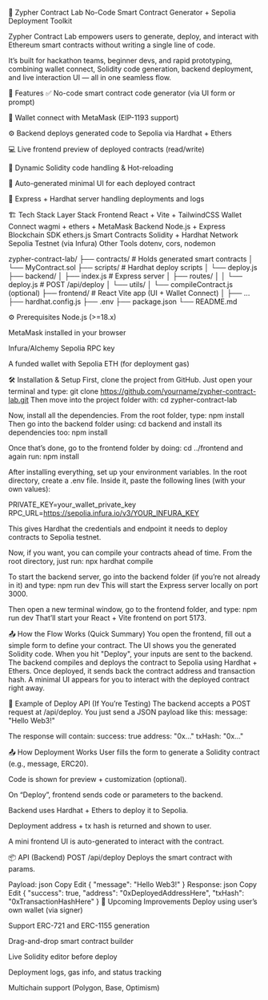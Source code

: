 🧪 Zypher Contract Lab
No-Code Smart Contract Generator + Sepolia Deployment Toolkit

Zypher Contract Lab empowers users to generate, deploy, and interact with Ethereum smart contracts without writing a single line of code.

It’s built for hackathon teams, beginner devs, and rapid prototyping, combining wallet connect, Solidity code generation, backend deployment, and live interaction UI — all in one seamless flow.

🚀 Features
✅ No-code smart contract code generator (via UI form or prompt)

🔐 Wallet connect with MetaMask (EIP-1193 support)

⚙️ Backend deploys generated code to Sepolia via Hardhat + Ethers

💻 Live frontend preview of deployed contracts (read/write)

🔄 Dynamic Solidity code handling & Hot-reloading

🧱 Auto-generated minimal UI for each deployed contract

🔧 Express + Hardhat server handling deployments and logs

🏗️ Tech Stack
Layer	Stack
Frontend	React + Vite + TailwindCSS
Wallet Connect	wagmi + ethers + MetaMask
Backend	Node.js + Express
Blockchain SDK	ethers.js
Smart Contracts	Solidity + Hardhat
Network	Sepolia Testnet (via Infura)
Other Tools	dotenv, cors, nodemon



zypher-contract-lab/
├── contracts/                # Holds generated smart contracts
│   └── MyContract.sol
├── scripts/                  # Hardhat deploy scripts
│   └── deploy.js
├── backend/
│   ├── index.js              # Express server
│   ├── routes/
│   │   └── deploy.js         # POST /api/deploy
│   └── utils/
│       └── compileContract.js (optional)
├── frontend/                 # React Vite app (UI + Wallet Connect)
│   ├── ...
├── hardhat.config.js
├── .env
├── package.json
└── README.md






⚙️ Prerequisites
Node.js (>=18.x)

MetaMask installed in your browser

Infura/Alchemy Sepolia RPC key

A funded wallet with Sepolia ETH (for deployment gas)

🛠️ Installation & Setup
First, clone the project from GitHub. Just open your terminal and type:
git clone https://github.com/yourname/zypher-contract-lab.git
Then move into the project folder with:
cd zypher-contract-lab

Now, install all the dependencies. From the root folder, type:
npm install
Then go into the backend folder using:
cd backend
and install its dependencies too:
npm install

Once that’s done, go to the frontend folder by doing:
cd ../frontend
and again run:
npm install

After installing everything, set up your environment variables.
In the root directory, create a .env file. Inside it, paste the following lines (with your own values):

PRIVATE_KEY=your_wallet_private_key
RPC_URL=https://sepolia.infura.io/v3/YOUR_INFURA_KEY

This gives Hardhat the credentials and endpoint it needs to deploy contracts to Sepolia testnet.

Now, if you want, you can compile your contracts ahead of time. From the root directory, just run:
npx hardhat compile

To start the backend server, go into the backend folder (if you’re not already in it) and type:
npm run dev
This will start the Express server locally on port 3000.

Then open a new terminal window, go to the frontend folder, and type:
npm run dev
That’ll start your React + Vite frontend on port 5173.

📤 How the Flow Works (Quick Summary)
You open the frontend, fill out a simple form to define your contract.
The UI shows you the generated Solidity code.
When you hit "Deploy", your inputs are sent to the backend.
The backend compiles and deploys the contract to Sepolia using Hardhat + Ethers.
Once deployed, it sends back the contract address and transaction hash.
A minimal UI appears for you to interact with the deployed contract right away.

🧪 Example of Deploy API (If You’re Testing)
The backend accepts a POST request at /api/deploy.
You just send a JSON payload like this:
message: "Hello Web3!"

The response will contain:
success: true
address: "0x..."
txHash: "0x..."


📤 How Deployment Works
User fills the form to generate a Solidity contract (e.g., message, ERC20).

Code is shown for preview + customization (optional).

On “Deploy”, frontend sends code or parameters to the backend.

Backend uses Hardhat + Ethers to deploy it to Sepolia.

Deployment address + tx hash is returned and shown to user.

A mini frontend UI is auto-generated to interact with the contract.

📦 API (Backend)
POST /api/deploy
Deploys the smart contract with params.

Payload:
json
Copy
Edit
{
  "message": "Hello Web3!"
}
Response:
json
Copy
Edit
{
  "success": true,
  "address": "0xDeployedAddressHere",
  "txHash": "0xTransactionHashHere"
}
🔮 Upcoming Improvements
 Deploy using user’s own wallet (via signer)

 Support ERC-721 and ERC-1155 generation

 Drag-and-drop smart contract builder

 Live Solidity editor before deploy

 Deployment logs, gas info, and status tracking

 Multichain support (Polygon, Base, Optimism)
